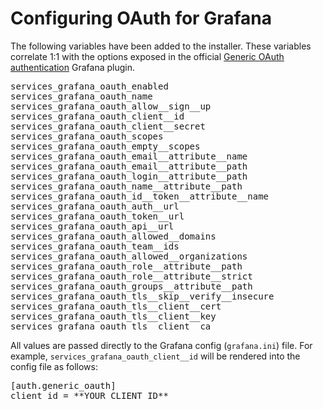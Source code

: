 # Configuring OAuth for Grafana

The following variables have been added to the installer. These variables correlate 1:1 with the options exposed in the official [Generic OAuth authentication](https://grafana.com/docs/grafana/latest/auth/generic-oauth/) Grafana plugin.

<div class="syn-code-block">

<pre class="code_snippet">services_grafana_oauth_enabled
services_grafana_oauth_name
services_grafana_oauth_allow__sign__up
services_grafana_oauth_client__id
services_grafana_oauth_client__secret
services_grafana_oauth_scopes
services_grafana_oauth_empty__scopes
services_grafana_oauth_email__attribute__name
services_grafana_oauth_email__attribute__path
services_grafana_oauth_login__attribute__path
services_grafana_oauth_name__attribute__path
services_grafana_oauth_id__token__attribute__name
services_grafana_oauth_auth__url
services_grafana_oauth_token__url
services_grafana_oauth_api__url
services_grafana_oauth_allowed__domains
services_grafana_oauth_team__ids
services_grafana_oauth_allowed__organizations
services_grafana_oauth_role__attribute__path
services_grafana_oauth_role__attribute__strict
services_grafana_oauth_groups__attribute__path
services_grafana_oauth_tls__skip__verify__insecure
services_grafana_oauth_tls__client__cert
services_grafana_oauth_tls__client__key
services_grafana_oauth_tls__client__ca
</pre>

</div>

All values are passed directly to the Grafana config (`grafana.ini`) file. For example, `services_grafana_oauth_client__id` will be rendered into the config file as follows:

<div class="syn-code-block">

<pre class="code_snippet">[auth.generic_oauth]
client_id = **YOUR_CLIENT_ID**
</pre>

</div>
